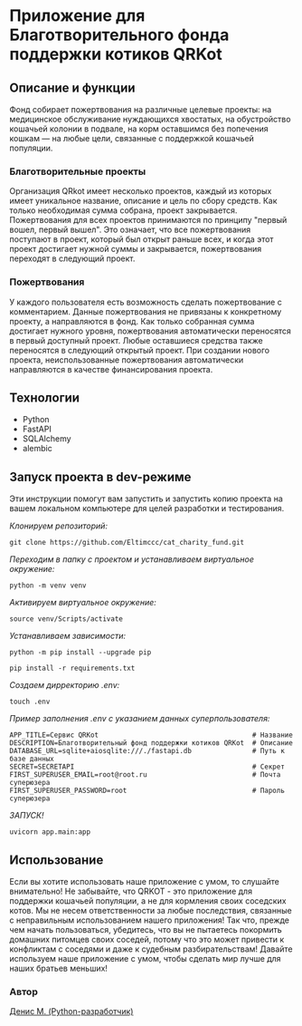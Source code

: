 # Приложение для Благотворительного фонда поддержки котиков QRKot

## Описание и функции

Фонд собирает пожертвования на различные целевые проекты: на медицинское обслуживание нуждающихся хвостатых, на обустройство кошачьей колонии в подвале, на корм оставшимся без попечения кошкам — на любые цели, связанные с поддержкой кошачьей популяции.

### Благотворительные проекты
Организация QRkot имеет несколько проектов, каждый из которых имеет уникальное название, описание и цель по сбору средств. Как только необходимая сумма собрана, проект закрывается. Пожертвования для всех проектов принимаются по принципу "первый вошел, первый вышел". Это означает, что все пожертвования поступают в проект, который был открыт раньше всех, и когда этот проект достигает нужной суммы и закрывается, пожертвования переходят в следующий проект.

### Пожертвования
У каждого пользователя есть возможность сделать пожертвование с комментарием. Данные пожертвования не привязаны к конкретному проекту, а направляются в фонд. Как только собранная сумма достигает нужного уровня, пожертвования автоматически переносятся в первый доступный проект. Любые оставшиеся средства также переносятся в следующий открытый проект. При создании нового проекта, неиспользованные пожертвования автоматически направляются в качестве финансирования проекта.

## Технологии
- Python
- FastAPI
- SQLAlchemy
- alembic


## Запуск проекта в dev-режиме

Эти инструкции помогут вам запустить и запустить копию проекта на вашем локальном компьютере для целей разработки и тестирования.

*Клонируем репозиторий:*
```
git clone https://github.com/Eltimccc/cat_charity_fund.git
```

*Переходим в папку с проектом и устанавливаем виртуальное окружение:*

```
python -m venv venv
```

*Активируем виртуальное окружение:*
```
source venv/Scripts/activate
```

*Устанавливаем зависимости:*
```
python -m pip install --upgrade pip
```
```
pip install -r requirements.txt
```

*Создаем дирректорию .env:*
```
touch .env
```

*Пример заполнения .env с указанием данных суперпользователя:*
```
APP_TITLE=Сервис QRKot                                      # Название
DESCRIPTION=Благотворительный фонд поддержки котиков QRKot  # Описание
DATABASE_URL=sqlite+aiosqlite:///./fastapi.db               # Путь к базе данных
SECRET=SECRETAPI                                            # Секрет
FIRST_SUPERUSER_EMAIL=root@root.ru                          # Почта суперюзера
FIRST_SUPERUSER_PASSWORD=root                               # Пароль суперюзера
```

*ЗАПУСК!*
```
uvicorn app.main:app
```

## Использование

Если вы хотите использовать наше приложение с умом, то слушайте внимательно! Не забывайте, что QRKOT - это приложение для поддержки кошачьей популяции, а не для кормления своих соседских котов. Мы не несем ответственности за любые последствия, связанные с неправильным использованием нашего приложения! Так что, прежде чем начать пользоваться, убедитесь, что вы не пытаетесь покормить домашних питомцев своих соседей, потому что это может привести к конфликтам с соседями и даже к судебным разбирательствам! Давайте используем наше приложение с умом, чтобы сделать мир лучше для наших братьев меньших!

### Автор
[Денис М. (Python-разработчик)](https://github.com/Eltimccc "Денис М (Python-разработчик)")
